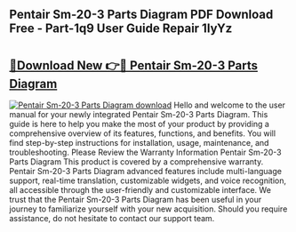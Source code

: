 ## Pentair Sm-20-3 Parts Diagram PDF Download Free - Part-1q9 User Guide Repair 1IyYz

# <h2><a href="http://dfij6d.blite.top/?on=Pentair+Sm-20-3+Parts+Diagram">🔗Download New 👉🔴 Pentair Sm-20-3 Parts Diagram</a></h2>

[![Pentair Sm-20-3 Parts Diagram download](https://i.imgur.com/lujVjoI.png)](http://dfij6d.blite.top/?on=Pentair+Sm-20-3+Parts+Diagram)
Hello and welcome to the user manual for your newly integrated Pentair Sm-20-3 Parts Diagram. This guide is here to help you make the most of your product by providing a comprehensive overview of its features, functions, and benefits. You will find step-by-step instructions for installation, usage, maintenance, and troubleshooting. Please Review the Warranty Information Pentair Sm-20-3 Parts Diagram This product is covered by a comprehensive warranty. Pentair Sm-20-3 Parts Diagram advanced features include multi-language support, real-time translation, customizable widgets, and voice recognition, all accessible through the user-friendly and customizable interface. We trust that the Pentair Sm-20-3 Parts Diagram has been useful in your journey to familiarize yourself with your new acquisition. Should you require assistance, do not hesitate to contact our support team.
